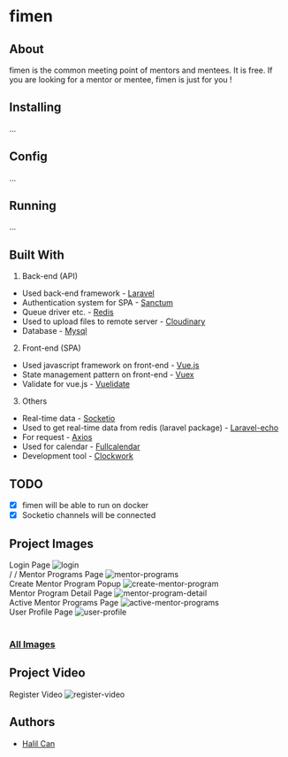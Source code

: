 # fimen

## About
fimen is the common meeting point of mentors and mentees. It is free. If you are looking for a mentor or mentee, fimen is just for you !

## Installing
...
## Config
...
## Running
...

## Built With
1. Back-end (API)
  - Used back-end framework - [Laravel](https://laravel.com/)
  - Authentication system for SPA - [Sanctum](https://laravel.com/docs/8.x/sanctum)
  - Queue driver etc. - [Redis](https://redis.io/)
  - Used to upload files to remote server - [Cloudinary](https://cloudinary.com/)
  - Database - [Mysql](https://www.mysql.com/)
2. Front-end (SPA)
  - Used javascript framework on front-end - [Vue.js](https://vuejs.org/)
  - State management pattern on front-end - [Vuex](https://vuex.vuejs.org/)
  - Validate for vue.js - [Vuelidate](https://vuelidate.js.org/)
3. Others
  - Real-time data - [Socketio](https://socket.io/) 
  - Used to get real-time data from redis (laravel package) - [Laravel-echo](https://www.npmjs.com/package/laravel-echo)
  - For request - [Axios](https://www.npmjs.com/package/axios) 
  - Used for calendar - [Fullcalendar](https://fullcalendar.io/)
  - Development tool - [Clockwork](https://github.com/itsgoingd/clockwork) 

## TODO
 - [x] fimen will be able to run on docker
 - [x] Socketio channels will be connected

## Project Images
Login Page
![login](https://github.com/halilcn/mentor-project/blob/main/project-images/giris-yap.PNG)
<br/>
/
/
Mentor Programs Page
![mentor-programs](https://github.com/halilcn/mentor-project/blob/main/project-images/mentor-programlari.PNG)
<br/>
Create Mentor Program Popup
![create-mentor-program](https://github.com/halilcn/mentor-project/blob/main/project-images/mentor-program-olusturma.PNG)
<br/>
Mentor Program Detail Page
![mentor-program-detail](https://github.com/halilcn/mentor-project/blob/main/project-images/mentor-program-detay.PNG)
<br/>
Active Mentor Programs Page
![active-mentor-programs](https://github.com/halilcn/mentor-project/blob/main/project-images/aktif-mentor-programlari.PNG)
<br/>
User Profile Page
![user-profile](https://github.com/halilcn/mentor-project/blob/main/project-images/kullanici-profil.PNG)
<br/>
<br/>

### [All Images](https://github.com/halilcn/mentor-project/tree/main/project-images)

## Project Video
Register Video
![register-video](https://github.com/halilcn/mentor-project/blob/main/project-videos/register.gif)

## Authors
 - [Halil Can](https://github.com/halilcn)
 
 
